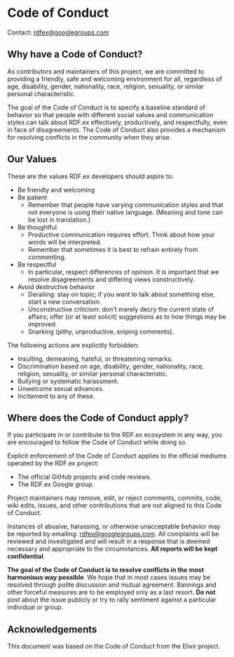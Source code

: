 # Code of Conduct

Contact: rdfex@googlegroups.com

## Why have a Code of Conduct?

As contributors and maintainers of this project, we are committed to providing a friendly, safe and welcoming environment for all, regardless of age, disability, gender, nationality, race, religion, sexuality, or similar personal characteristic.

The goal of the Code of Conduct is to specify a baseline standard of behavior so that people with different social values and communication styles can talk about RDF.ex effectively, productively, and respectfully, even in face of disagreements. The Code of Conduct also provides a mechanism for resolving conflicts in the community when they arise.

## Our Values

These are the values RDF.ex developers should aspire to:

  * Be friendly and welcoming
  * Be patient
    * Remember that people have varying communication styles and that not everyone is using their native language. (Meaning and tone can be lost in translation.)
  * Be thoughtful
    * Productive communication requires effort. Think about how your words will be interpreted.
    * Remember that sometimes it is best to refrain entirely from commenting.
  * Be respectful
    * In particular, respect differences of opinion. It is important that we resolve disagreements and differing views constructively.
  * Avoid destructive behavior
    * Derailing: stay on topic; if you want to talk about something else, start a new conversation.
    * Unconstructive criticism: don't merely decry the current state of affairs; offer (or at least solicit) suggestions as to how things may be improved.
    * Snarking (pithy, unproductive, sniping comments).

The following actions are explicitly forbidden:

  * Insulting, demeaning, hateful, or threatening remarks.
  * Discrimination based on age, disability, gender, nationality, race, religion, sexuality, or similar personal characteristic.
  * Bullying or systematic harassment.
  * Unwelcome sexual advances.
  * Incitement to any of these.

## Where does the Code of Conduct apply?

If you participate in or contribute to the RDF.ex ecosystem in any way, you are encouraged to follow the Code of Conduct while doing so.

Explicit enforcement of the Code of Conduct applies to the official mediums operated by the RDF.ex project:

* The official GitHub projects and code reviews.
* The RDF.ex Google group.

Project maintainers may remove, edit, or reject comments, commits, code, wiki edits, issues, and other contributions that are not aligned to this Code of Conduct.

Instances of abusive, harassing, or otherwise unacceptable behavior may be reported by emailing: rdfex@googlegroups.com. All complaints will be reviewed and investigated and will result in a response that is deemed necessary and appropriate to the circumstances. **All reports will be kept confidential**.

**The goal of the Code of Conduct is to resolve conflicts in the most harmonious way possible**. We hope that in most cases issues may be resolved through polite discussion and mutual agreement. Bannings and other forceful measures are to be employed only as a last resort. **Do not** post about the issue publicly or try to rally sentiment against a particular individual or group.

## Acknowledgements

This document was based on the Code of Conduct from the Elixir project.
